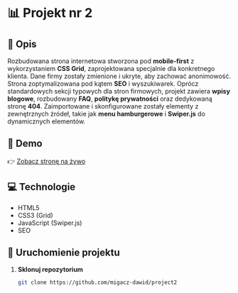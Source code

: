 # 📊 Projekt nr 2

## 📝 Opis
Rozbudowana strona internetowa stworzona pod **mobile-first** z wykorzystaniem **CSS Grid**, zaprojektowana specjalnie dla konkretnego klienta. Dane firmy zostały zmienione i ukryte, aby zachować anonimowość. Strona zoptymalizowana pod kątem **SEO** i wyszukiwarek. Oprócz standardowych sekcji typowych dla stron firmowych, projekt zawiera **wpisy blogowe**, rozbudowany **FAQ**, **politykę prywatności** oraz dedykowaną stronę **404**. Zaimportowane i skonfigurowane zostały elementy z zewnętrznych źródeł, takie jak **menu hamburgerowe** i **Swiper.js** do dynamicznych elementów.

## 🔗 Demo
👉 [Zobacz stronę na żywo](https://twojadomena.com)

## 💻 Technologie
- HTML5  
- CSS3 (Grid)  
- JavaScript (Swiper.js)  
- SEO

## 📂 Uruchomienie projektu
1. **Sklonuj repozytorium**  
   ```bash
   git clone https://github.com/migacz-dawid/project2
